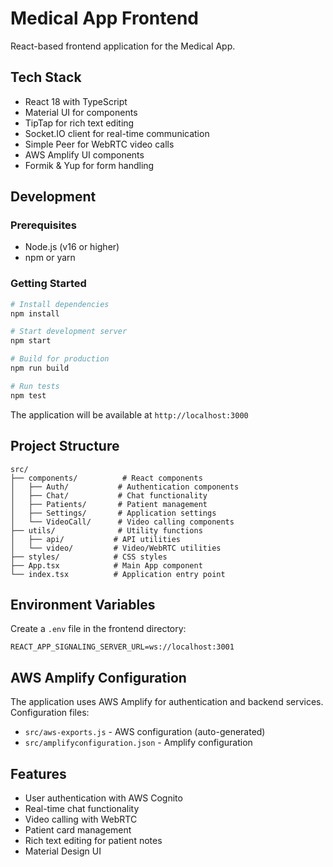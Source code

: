 # Medical App Frontend

React-based frontend application for the Medical App.

## Tech Stack

- React 18 with TypeScript
- Material UI for components
- TipTap for rich text editing
- Socket.IO client for real-time communication
- Simple Peer for WebRTC video calls
- AWS Amplify UI components
- Formik & Yup for form handling

## Development

### Prerequisites

- Node.js (v16 or higher)
- npm or yarn

### Getting Started

```bash
# Install dependencies
npm install

# Start development server
npm start

# Build for production
npm run build

# Run tests
npm test
```

The application will be available at `http://localhost:3000`

## Project Structure

```
src/
├── components/          # React components
│   ├── Auth/           # Authentication components
│   ├── Chat/           # Chat functionality
│   ├── Patients/       # Patient management
│   ├── Settings/       # Application settings
│   └── VideoCall/      # Video calling components
├── utils/              # Utility functions
│   ├── api/           # API utilities
│   └── video/         # Video/WebRTC utilities
├── styles/            # CSS styles
├── App.tsx            # Main App component
└── index.tsx          # Application entry point
```

## Environment Variables

Create a `.env` file in the frontend directory:

```
REACT_APP_SIGNALING_SERVER_URL=ws://localhost:3001
```

## AWS Amplify Configuration

The application uses AWS Amplify for authentication and backend services. Configuration files:

- `src/aws-exports.js` - AWS configuration (auto-generated)
- `src/amplifyconfiguration.json` - Amplify configuration

## Features

- User authentication with AWS Cognito
- Real-time chat functionality
- Video calling with WebRTC
- Patient card management
- Rich text editing for patient notes
- Material Design UI 